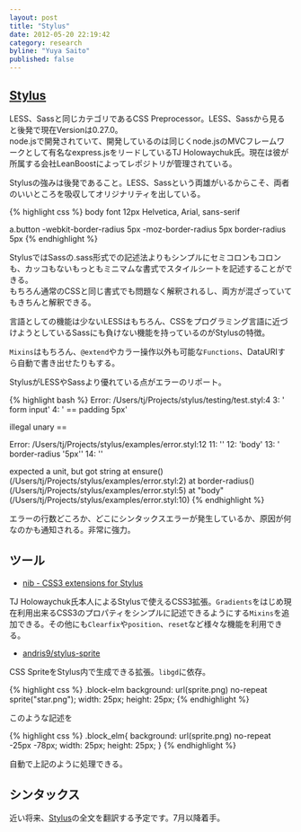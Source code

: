```yaml
---
layout: post
title: "Stylus"
date: 2012-05-20 22:19:42
category: research
byline: "Yuya Saito"
published: false
---
```


## [Stylus](http://learnboost.github.com/stylus/)

LESS、Sassと同じカテゴリであるCSS Preprocessor。LESS、Sassから見ると後発で現在Versionは0.27.0。  
node.jsで開発されていて、開発しているのは同じくnode.jsのMVCフレームワークとして有名なexpress.jsをリードしているTJ Holowaychuk氏。現在は彼が所属する会社LeanBoostによってレポジトリが管理されている。

Stylusの強みは後発であること。LESS、Sassという両雄がいるからこそ、両者のいいところを吸収してオリジナリティを出している。

{% highlight css %}
body
  font 12px Helvetica, Arial, sans-serif

a.button
  -webkit-border-radius 5px
  -moz-border-radius 5px
  border-radius 5px
{% endhighlight %}


StylusではSassの.sass形式での記述法よりもシンプルにセミコロンもコロンも、カッコもないもっともミニマムな書式でスタイルシートを記述することができる。  
もちろん通常のCSSと同じ書式でも問題なく解釈されるし、両方が混ざっていてもきちんと解釈できる。

言語としての機能は少ないLESSはもちろん、CSSをプログラミング言語に近づけようとしているSassにも負けない機能を持っているのがStylusの特徴。  

`Mixins`はもちろん、`@extend`やカラー操作以外も可能な`Functions`、DataURIすら自動で書き出せたりもする。

StylusがLESSやSassより優れている点がエラーのリポート。

{% highlight bash %}
Error: /Users/tj/Projects/stylus/testing/test.styl:4
  3: '  form input'
  4: '    == padding 5px'

illegal unary ==

Error: /Users/tj/Projects/stylus/examples/error.styl:12
  11: ''
  12: 'body'
  13: '  border-radius \'5px\''
  14: ''

expected a unit, but got string
  at ensure() (/Users/tj/Projects/stylus/examples/error.styl:2)
  at border-radius() (/Users/tj/Projects/stylus/examples/error.styl:5)
  at "body" (/Users/tj/Projects/stylus/examples/error.styl:10)
{% endhighlight %}


エラーの行数どころか、どこにシンタックスエラーが発生しているか、原因が何なのかも通知される。非常に強力。

## ツール

- [nib - CSS3 extensions for Stylus](http://visionmedia.github.com/nib/)

TJ Holowaychuk氏本人によるStylusで使えるCSS3拡張。`Gradients`をはじめ現在利用出来るCSS3のプロパティをシンプルに記述できるようにする`Mixins`を追加できる。その他にも`Clearfix`や`position`、`reset`など様々な機能を利用できる。

- [andris9/stylus-sprite](https://github.com/andris9/stylus-sprite)

CSS SpriteをStylus内で生成できる拡張。`libgd`に依存。  

{% highlight css %}
.block-elm
  background: url(sprite.png) no-repeat sprite("star.png");
  width: 25px;
  height: 25px;
{% endhighlight %}


このような記述を

{% highlight css %}
.block_elm{
  background: url(sprite.png) no-repeat -25px -78px;
  width: 25px;
  height: 25px;
}
{% endhighlight %}

自動で上記のように処理できる。

## シンタックス

近い将来、[Stylus](http://learnboost.github.com/stylus/)の全文を翻訳する予定です。7月以降着手。


